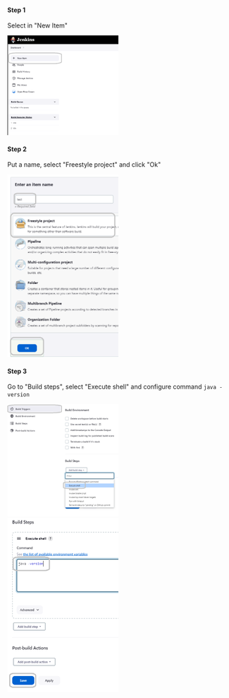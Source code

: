 
#### Step 1

Select in "New Item" 

<img style="margin-left: auto; margin-right: auto; width: 50%" src="../utils/assets/jenkins/step2/s2-1.png" style="width: 300px">

#### Step 2

Put a name, select "Freestyle project" and click "Ok"

<img style="margin-left: auto; margin-right: auto; width: 50%" src="../utils/assets/jenkins/step2/s2-2.png" style="width: 300px">

#### Step 3

Go to "Build steps", select "Execute shell" and configure command `java -version`

<img style="margin-left: auto; margin-right: auto; width: 50%" src="../utils/assets/jenkins/step2/s2-3.png" style="width: 300px">

<img style="margin-left: auto; margin-right: auto; width: 50%" src="../utils/assets/jenkins/step2/s2-4.png" style="width: 300px">
